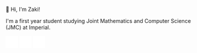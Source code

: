 👋 Hi, I'm Zaki!

I'm a first year student studying Joint Mathematics and Computer Science (JMC) at Imperial.

[<img src="images/website.svg" height="32px">](https://zaki.me)
[<img src="images/linkedin.png" height="32px">](https://www.linkedin.com/in/-zaki)
[<img src="images/email.svg" height="32px">](mailto:mail@zaki.me)
